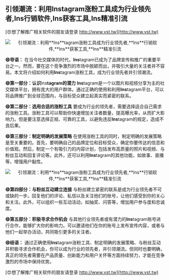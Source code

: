## **引领潮流：利用**Ins**tagram涨粉工具成为行业领先者,**Ins**行销软件,**Ins**获客工具,**Ins**精准引流**

[😍想了解推广相关软件的朋友请登录 http://www.vst.tw](http://www.vst.tw)

 <center><img src="https://vst.tw/MP4/tuiguang/png/7.png" alt="引领潮流：利用**Ins**tagram涨粉工具成为行业领先者,**Ins**行销软件,**Ins**获客工具,**Ins**精准引流"></center>

**😄导语：**
在当今社交媒体的时代，**Ins**tagram已成为了品牌宣传和推广的重要平台之一。然而，要在这个竞争激烈的市场中脱颖而出，并吸引大量的关注者并不容易。本文将介绍如何利用**Ins**tagram涨粉工具，成为行业领先者并引领潮流。

**😄第一部分：认识**Ins**tagram的潜力**
**Ins**tagram是一个以图片和视频分享为主的社交媒体平台，拥有庞大的用户群体。通过正确的使用和利用**Ins**tagram平台，可以将品牌推广到全球范围内，与目标受众建立起真实而紧密的联系。

**😄第二部分：选用合适的涨粉工具**
要成为行业的领先者，需要选择适合自己需求的涨粉工具。涨粉工具可以帮助你快速增加关注者数量，提高曝光率，从而扩大影响力。但是要注意选择正规、可靠的工具，以避免违反**Ins**tagram的规定，造成不良后果。

**😄第三部分：制定明确的发展策略**
在使用涨粉工具的同时，制定明确的发展策略是至关重要的。首先，要明确自己的品牌定位和目标受众，确定你要传达的信息和价值观。然后，制定一个有吸引力的内容计划，包括发布高质量的照片和视频、与粉丝互动和回复评论等。此外，还可以利用**Ins**tagram的其他功能，如故事、直播等，增强用户黏性。

 <center><img src="https://vst.tw/MP4/tuiguang/png/6.png" alt="引领潮流：利用**Ins**tagram涨粉工具成为行业领先者,**Ins**行销软件,**Ins**获客工具,**Ins**精准引流"></center>

**😄第四部分：与粉丝互动建立连接**
与粉丝建立紧密的联系是成为行业领先者不可或缺的一步。回复他们的评论、私信以及关注他们的账号，让他们感受到你的关心和关注。此外，可以组织一些互动活动，如抽奖、问答等，增加用户参与度和忠诚度。

**😄第五部分：积极寻求合作机会**
与其他行业领先者或有潜力的**Ins**tagram账号进行合作，能够扩大你的影响力。可以邀请他们在你的账号上发布宣传内容，或者与他们一起举办活动，共同吸引更多的关注者。

**😄结语：**
通过正确使用**Ins**tagram涨粉工具、制定明确的发展策略、与粉丝互动并积极寻求合作机会，你可以成为行业的领先者，并引领潮流。但同时也要明确，真正的领先者需要在产品质量、创新能力和用户关怀等方面持续努力，才能在竞争激烈的市场中保持优势。

[😍想了解推广相关软件的朋友请登录 http://www.vst.tw](http://www.vst.tw)



